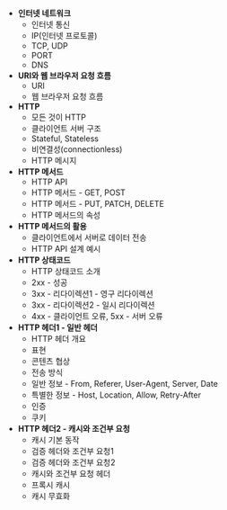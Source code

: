 - **인터넷 네트워크**
  - 인터넷 통신
  - IP(인터넷 프로토콜)
  - TCP, UDP
  - PORT
  - DNS
- **URI와 웹 브라우저 요청 흐름**
  - URI
  - 웹 브라우저 요청 흐름
- **HTTP**
  - 모든 것이 HTTP
  - 클라이언트 서버 구조
  - Stateful, Stateless
  - 비연결성(connectionless)
  - HTTP 메시지
- **HTTP 메서드**
  - HTTP API
  - HTTP 메서드 - GET, POST
  - HTTP 메서드 - PUT, PATCH, DELETE
  - HTTP 메서드의 속성
- **HTTP 메서드의 활용**
  - 클라이언트에서 서버로 데이터 전송
  - HTTP API 설계 예시
- **HTTP 상태코드**
  - HTTP 상태코드 소개
  - 2xx - 성공
  - 3xx - 리다이렉션1 - 영구 리다이렉션
  - 3xx - 리다이렉션2 - 일시 리다이렉션
  - 4xx - 클라이언트 오류, 5xx - 서버 오류
- **HTTP 헤더1 - 일반 헤더**
  - HTTP 헤더 개요
  - 표현
  - 콘텐츠 협상
  - 전송 방식
  - 일반 정보 - From, Referer, User-Agent, Server, Date
  - 특별한 정보 - Host, Location, Allow, Retry-After
  - 인증
  - 쿠키
- **HTTP 헤더2 - 캐시와 조건부 요청**
  - 캐시 기본 동작
  - 검증 헤더와 조건부 요청1
  - 검증 헤더와 조건부 요청2
  - 캐시와 조건부 요청 헤더
  - 프록시 캐시
  - 캐시 무효화
